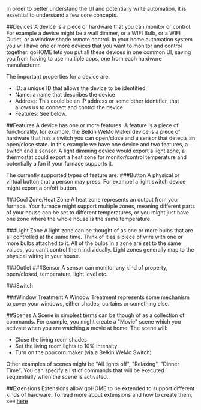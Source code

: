 In order to better understand the UI and potentially write automation, it is essential to understand a few core concepts.

##Devices
A device is a piece or hardware that you can monitor or control. For example a device might be a wall dimmer, or a WIFI Bulb, or a WIFI Outlet, or a window shade remote control. In your home automation system you will have one or more devices that you want to monitor and control together. goHOME lets you put all these devices in one common UI, saving you from having to use multiple apps, one from each hardware manufacturer.

The important properties for a device are:
  - ID: a unique ID that allows the device to be identified
  - Name: a name that describes the device
  - Address: This could be an IP address or some other identifier, that allows us to connect and control the device
  - Features: See below.

##Features
A device has one or more features. A feature is a piece of functionality, for example, the Belkin WeMo Maker device is a piece of hardware that has a switch you can open/close and a sensor that detects an open/close state. In this example we have one device and two features, a switch and a sensor.  A light dimming device would export a light zone, a thermostat could export a heat zone for monitor/control temperature and potentially a fan if your furnace supports it.

The currently supported types of feature are:
###Button
A physical or virtual button that a person may press. For exampel a light switch device might export a on/off button.

###Cool Zone/Heat Zone
A heat zone represents an output from your furnace.  Your furnace might support multiple zones, meaning different parts of your house can be set to different temperatures, or you might just have one zone where the whole house is the same temperature.

###Light Zone
A light zone can be thought of as one or more bulbs that are all controlled at the same time.  Think of it as a piece of wire with one or more bulbs attached to it. All of the bulbs in a zone are set to the same values, you can't control them individually.  Light zones generally map to the physical wiring in your house.

###Outlet
###Sensor
A sensor can monitor any kind of property, open/closed, temperature, light level etc.

###Switch

###Window Treatment
A Window Treatment represents some mechanism to cover your windows, either shades, curtains or something else. 

##Scenes
A Scene in simplest terms can be though of as a collection of commands. For example, you might create a "Movie" scene which you activate when you are watching a movie at home. The scene will:

  - Close the living room shades
  - Set the living room lights to 10% intensity
  - Turn on the popcorn maker (via a Belkin WeMo Switch)

Other examples of scenes might be "All lights off", "Relaxing", "Dinner Time". You can specify a list of commands that will be executed sequentially when the scene is activated.

##Extensions
Extensions allow goHOME to be extended to support different kinds of hardware. To read more about extensions and how to create them, see <a href="extensions.md">here</a>
